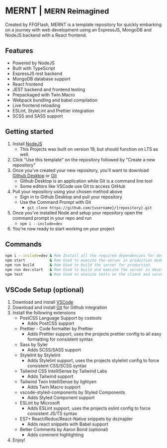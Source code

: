# MERNT | <small>MERN Reimagined</small>

Created by FFGFlash, MERNT is a template repository for quickly embarking on a journey with web development using an ExpressJS, MongoDB and NodeJS backend with a React frontend.

## Features

- Powered by NodeJS
- Built with TypeScript
- ExpressJS rest backend
- MongoDB database support
- React frontend
- JEST backend and frontend testing
- Prepackaged with Twin.Macro
- Webpack bundling and babel compilation
- Live frontend reloading
- ESLint, StyleLint and Prettier integration
- SCSS and SASS support

## Getting started

1. Install [NodeJS](https://nodejs.org/en/)
   - This Projects was built on version 19, but should function on LTS as well.
2. Click "Use this template" on the repository followed by "Create a new repository"
3. Once you've created your new repository, you'll want to download [Github Desktop](https://desktop.github.com) or [Git](https://git-scm.com/downloads)
   - Github Desktop is an application while Git is a command line tool
   - Some editors like VSCode use Git to access GitHub
4. Pull your repository using your chosen method above
   - Sign in to Github Desktop and pull your repository
   - Use the Command Prompt with Git
     - `git clone https://github.com/{username}/{repository}.git`
5. Once you've installed Node and setup your repository open the command prompt in your repo and run
   - `npm i --include=dev`
6. You're now ready to start working on your project

## Commands

```bat
npm i --include=dev & Rem Install all the required dependencies for development and testing
npm start           & Rem Used to execute the server in production mode.
npm run build       & Rem Used to build the server for production.
npm run dev:start   & Rem Used to build and execute the server in development mode.
npm test            & Rem Used to execute tests on the client and server.
```

## VSCode Setup (optional)

1. Download and install [VSCode](https://code.visualstudio.com/download)
2. Download and install [Git](https://git-scm.com/downloads) for Github integration
3. Install the following extensions
   - PostCSS Language Support by csstools
     - Adds PostCSS support
   - Prettier - Code formatter by Prettier
     - Adds Prettier support, uses the projects prettier config to all easy formatting for consistent syntax
   - Sass by Syler
     - Adds SCSS/SASS support
   - Stylelint by Stylelint
     - Adds Stylelint support, uses the projects stylelint config to force consistent CSS/SCSS syntax
   - Tailwind CSS IntelliSense by Tailwind Labs
     - Adds Tailwind support
   - Tailwind Twin IntelliSense by lightyen
     - Adds Twin.Macro support
   - vscode-styled-components by Styled Components
     - Adds Styled Component support
   - ESLint by Microsoft
     - Adds ESLint support, uses the projects eslint config to force consistent JS/TS syntax
   - ES7+ React/Redux/React-Native snippets by dsznajder
     - Adds react snippets with Babel support
   - Better Comments by Aaron Bond (optional)
     - Adds comment highlighting
4. Enjoy!
